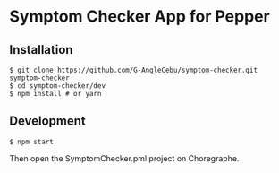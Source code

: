 # Symptom Checker App for Pepper

## Installation

```
$ git clone https://github.com/G-AngleCebu/symptom-checker.git symptom-checker
$ cd symptom-checker/dev
$ npm install # or yarn
```

## Development

```
$ npm start
```

Then open the SymptomChecker.pml project on Choregraphe.